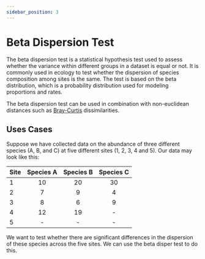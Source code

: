 ```yaml
---
sidebar_position: 3
---
```


# Beta Dispersion Test

The beta dispersion test is a statistical hypothesis test used to assess whether the variance within different groups in a dataset is equal or not. It is commonly used in ecology to test whether the dispersion of species composition among sites is the same. The test is based on the beta distribution, which is a probability distribution used for modeling proportions and rates.

The beta dispersion test can be used in combination with non-euclidean distances such as [Bray-Curtis](../distance/bray_curtis.md) dissimilarities.

## Uses Cases

Suppose we have collected data on the abundance of three different species (A, B, and C) at five different sites (1, 2, 3, 4 and 5). Our data may look like this:

| Site | Species A | Species B | Species C |
|:-----|:---------:|:---------:|:---------:|
| 1    | 10        | 20        | 30        |
| 2    |   7       |   9       |   4       |
| 3    |   8       |   6       |   9       |
| 4    | 12        | 19        | -         |
| 5    | -         | -         | -         |

We want to test whether there are significant differences in the dispersion of these species across the five sites. We can use the beta disper test to do this.

